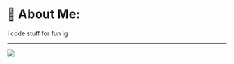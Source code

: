 # 💫 About Me:
I code stuff for fun ig

---
[![](https://visitcount.itsvg.in/api?id=Foogle&icon=0&color=0)](https://visitcount.itsvg.in)
